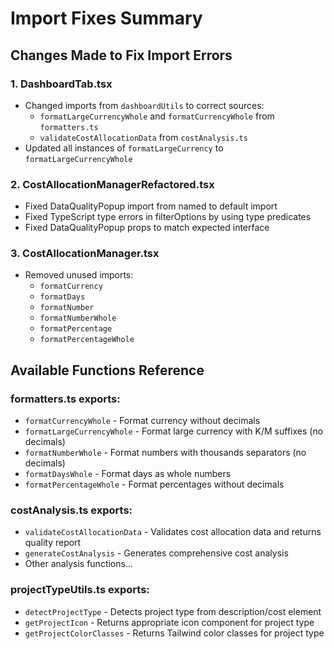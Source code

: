 # Import Fixes Summary

## Changes Made to Fix Import Errors

### 1. DashboardTab.tsx
- Changed imports from `dashboardUtils` to correct sources:
  - `formatLargeCurrencyWhole` and `formatCurrencyWhole` from `formatters.ts`
  - `validateCostAllocationData` from `costAnalysis.ts`
- Updated all instances of `formatLargeCurrency` to `formatLargeCurrencyWhole`

### 2. CostAllocationManagerRefactored.tsx
- Fixed DataQualityPopup import from named to default import
- Fixed TypeScript type errors in filterOptions by using type predicates
- Fixed DataQualityPopup props to match expected interface

### 3. CostAllocationManager.tsx
- Removed unused imports:
  - `formatCurrency`
  - `formatDays`
  - `formatNumber`
  - `formatNumberWhole`
  - `formatPercentage`
  - `formatPercentageWhole`

## Available Functions Reference

### formatters.ts exports:
- `formatCurrencyWhole` - Format currency without decimals
- `formatLargeCurrencyWhole` - Format large currency with K/M suffixes (no decimals)
- `formatNumberWhole` - Format numbers with thousands separators (no decimals)
- `formatDaysWhole` - Format days as whole numbers
- `formatPercentageWhole` - Format percentages without decimals

### costAnalysis.ts exports:
- `validateCostAllocationData` - Validates cost allocation data and returns quality report
- `generateCostAnalysis` - Generates comprehensive cost analysis
- Other analysis functions...

### projectTypeUtils.ts exports:
- `detectProjectType` - Detects project type from description/cost element
- `getProjectIcon` - Returns appropriate icon component for project type
- `getProjectColorClasses` - Returns Tailwind color classes for project type